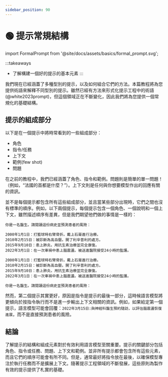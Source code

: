 ```yaml
---
sidebar_position: 90
---
```


# 🟢 提示常規結構

import FormalPrompt from '@site/docs/assets/basics/formal_prompt.svg';

<div style={{textAlign: 'center'}}>
  <FormalPrompt style={{width:"800px",height:"300px",verticalAlign:"top"}}/>
</div>

:::takeaways
- 了解構建一個好的提示的基本元素
:::

我們現在已經涵蓋了多種型別的提示，以及如何組合它們的方法。本篇教程將為您提供術語來解釋不同型別的提示。雖然已經有方法來形式化提示工程中的術語(@white2023prompt)，但這個領域正在不斷變化，因此我們將為您提供一個常規化的基礎結構。

## 提示的組成部分

以下是在一個提示中將時常看到的一些組成部分：

- 角色
- 指令/任務
- 上下文
- 範例(few shot)
- 問題

在之前的教程中，我們已經涵蓋了角色、指令和範例。問題則是簡單的單一問題！（例如，“法國的首都是什麼？”）。上下文則是任何與你想要模型作出的回應有關的資訊。

並不是每個提示都包含所有這些組成部分，並且當某些部分出現時，它們之間也沒有標準的順序。例如，以下兩個提示，每個提示包含一個角色、一個說明和一個上下文，雖然描述順序有差異，但是我們期望他們做的事情是一樣的：

```text
你是一名醫生。請閱讀這份病史並預測患者的風險：

2000年1月1日：打籃球時右臂骨折。戴上石膏進行治療。
2010年2月15日：被診斷為高血壓。開了利辛普利的處方。
2015年9月10日：患上肺炎。用抗生素治療並完全康復。
2022年3月1日：在一次車禍中患上腦震盪。被送進醫院接受24小時的監護。
```

```text
2000年1月1日：打籃球時右臂骨折。戴上石膏進行治療。
2010年2月15日：被診斷為高血壓。開了利辛普利的處方。
2015年9月10日：患上肺炎。用抗生素治療並完全康復。
2022年3月1日：在一次車禍中患上腦震盪。被送進醫院接受24小時的監護。

你是一名醫生。請閱讀這份病史並預測患者的風險：
```

然而，第二個提示其實更好，原因是指令是提示的最後一部分，這時候語言模型將更傾向於按指令執行而不是進一步輸出上下文相關的資訊。例如，如果給定第一個提示，語言模型可能會回覆：`2022年3月15日:與神經科醫生預約隨訪，以評估腦震盪恢復進展`，而不是直接預測患者的風險。

## 結論

了解提示的結構和組成元素對於有效利用語言模型至關重要。提示的關鍵部分包括角色、指令或任務、問題、上下文和範例。並非所有提示都會包含所有這些元素，而且它們的順序可能會有所不同。但是，通常最好將指令放在最後，以確保模型專注於執行任務而不是擴展上下文。隨著提示工程領域的不斷發展，這些原則為製作有效的提示提供了札實的基礎。
